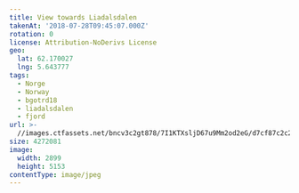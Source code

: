 ```yaml
---
title: View towards Liadalsdalen
takenAt: '2018-07-28T09:45:07.000Z'
rotation: 0
license: Attribution-NoDerivs License
geo:
  lat: 62.170027
  lng: 5.643777
tags:
  - Norge
  - Norway
  - bgotrd18
  - liadalsdalen
  - fjord
url: >-
  //images.ctfassets.net/bncv3c2gt878/7I1KTXsljD67u9Mm2od2eG/d7cf87c2c2f75798f7f7468752062597/view-towards-liadalsdalen_28923086497_o
size: 4272081
image:
  width: 2899
  height: 5153
contentType: image/jpeg
---
```


